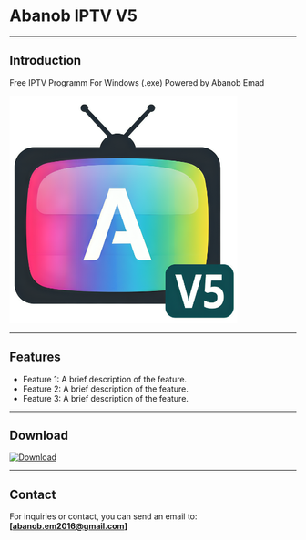 # Abanob IPTV V5

---

## Introduction
Free IPTV Programm For Windows (.exe)
Powered by Abanob Emad

<img src="https://raw.githubusercontent.com/abanobem/Abanob-IPTV/main/logo.png" alt="Abanob IPTV V5" width="400">

---

## Features
* Feature 1: A brief description of the feature.
* Feature 2: A brief description of the feature.
* Feature 3: A brief description of the feature.

---

## Download
[![Download](https://img.shields.io/badge/-Download_Now-blue?style=for-the-badge&logo=github)](https://raw.githubusercontent.com/abanobem/Abanob-IPTV/main/APP/Abanob_IPTV_V5.zip)

---

## Contact
For inquiries or contact, you can send an email to:
**[abanob.em2016@gmail.com]**
